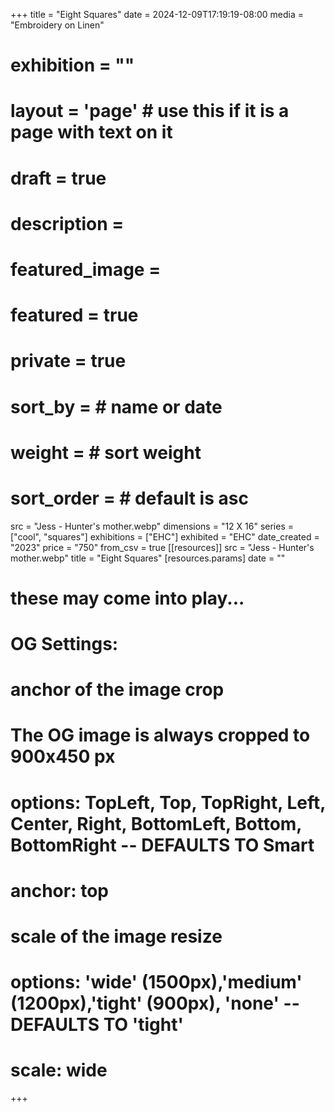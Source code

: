 +++
title = "Eight Squares"
date = 2024-12-09T17:19:19-08:00
media = "Embroidery on Linen"
# exhibition = ""
# layout = 'page' # use this if it is a page with text on it
# draft = true
# description = 
# featured_image = 
# featured = true
# private = true
# sort_by = # name or date
# weight = # sort weight
# sort_order = # default is asc
src = "Jess - Hunter's mother.webp"
dimensions = "12 X 16"
  series = ["cool", "squares"]
    exhibitions = ["EHC"]
  exhibited = "EHC"
date_created = "2023"
price = "750"
from_csv = true
[[resources]]
  src = "Jess - Hunter's mother.webp"
  title = "Eight Squares"
  [resources.params]
  date = ""

# these may come into play...
# OG Settings:
# anchor of the image crop 
#   The OG image is always cropped to 900x450 px
#   options: TopLeft, Top, TopRight, Left, Center, Right, BottomLeft, Bottom, BottomRight -- DEFAULTS TO Smart
# anchor: top
# scale of the image resize 
#   options: 'wide' (1500px),'medium' (1200px),'tight' (900px), 'none' -- DEFAULTS TO 'tight'
# scale: wide 
+++